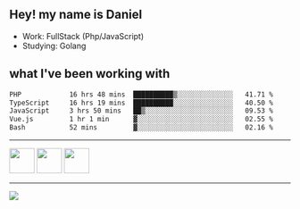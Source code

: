 ## Hey! my name is Daniel

- Work: FullStack (Php/JavaScript)
- Studying: Golang

## what I've been working with
<!--START_SECTION:waka-->

```txt
PHP            16 hrs 48 mins  ██████████▒░░░░░░░░░░░░░░   41.71 %
TypeScript     16 hrs 19 mins  ██████████░░░░░░░░░░░░░░░   40.50 %
JavaScript     3 hrs 50 mins   ██▒░░░░░░░░░░░░░░░░░░░░░░   09.53 %
Vue.js         1 hr 1 min      ▓░░░░░░░░░░░░░░░░░░░░░░░░   02.55 %
Bash           52 mins         ▓░░░░░░░░░░░░░░░░░░░░░░░░   02.16 %
```

<!--END_SECTION:waka-->
    

<hr>
<div>
    <img height="45" src="https://img.icons8.com/color/48/000000/nodejs.png"/>
    <img height="45" src="https://www.vectorlogo.zone/logos/golang/golang-ar21.svg">
    <img height="45" src="https://www.vectorlogo.zone/logos/nestjs/nestjs-icon.svg">
</div>
<hr>
<div>
    <a href="https://www.linkedin.com/in/daniel-lucas-bb7b82193/" target="_blank">
        <img src="https://img.shields.io/badge/LinkedIn-0077B5?style=for-the-badge&logo=linkedin&logoColor=white">
    </a>
</div>
